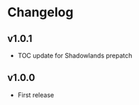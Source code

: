 Changelog
=========

v1.0.1
------
* TOC update for Shadowlands prepatch

v1.0.0
------
* First release